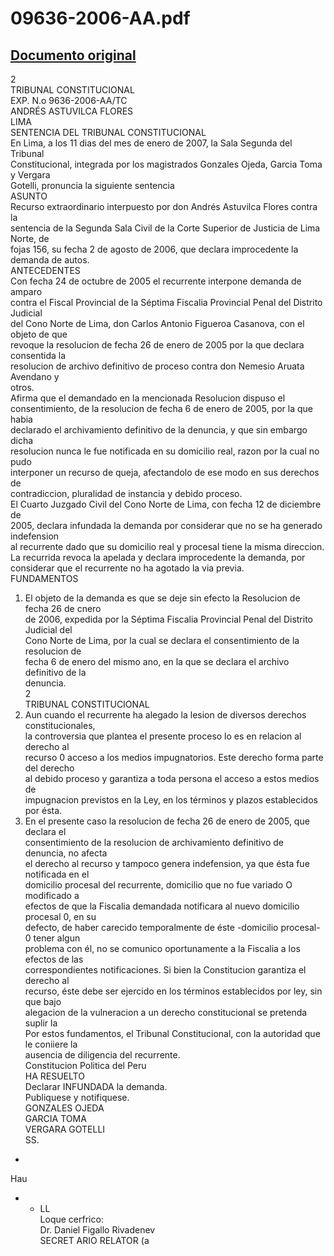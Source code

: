 
09636-2006-AA.pdf
=================
  
[Documento original](https://tc.gob.pe/jurisprudencia/2007/09636-2006-AA.pdf)  
---  
2  
TRIBUNAL CONSTITUCIONAL  
EXP. N.o 9636-2006-AA/TC  
ANDRÉS ASTUVILCA FLORES  
LIMA  
SENTENCIA DEL TRIBUNAL CONSTITUCIONAL  
En Lima, a los 11 dias del mes de enero de 2007, la Sala Segunda del Tribunal  
Constitucional, integrada por los magistrados Gonzales Ojeda, Garcia Toma y Vergara  
Gotelli, pronuncia la siguiente sentencia  
ASUNTO  
Recurso extraordinario interpuesto por don Andrés Astuvilca Flores contra la  
sentencia de la Segunda Sala Civil de la Corte Superior de Justicia de Lima Norte, de  
fojas 156, su fecha 2 de agosto de 2006, que declara improcedente la demanda de autos.  
ANTECEDENTES  
Con fecha 24 de octubre de 2005 el recurrente interpone demanda de amparo  
contra el Fiscal Provincial de la Séptima Fiscalia Provincial Penal del Distrito Judicial  
del Cono Norte de Lima, don Carlos Antonio Figueroa Casanova, con el objeto de que  
revoque la resolucion de fecha 26 de enero de 2005 por la que declara consentida la  
resolucion de archivo definitivo de proceso contra don Nemesio Aruata Avendano y  
otros.  
Afirma que el demandado en la mencionada Resolucion dispuso el  
consentimiento, de la resolucion de fecha 6 de enero de 2005, por la que habia  
declarado el archivamiento definitivo de la denuncia, y que sin embargo dicha  
resolucion nunca le fue notificada en su domicilio real, razon por la cual no pudo  
interponer un recurso de queja, afectandolo de ese modo en sus derechos de  
contradiccion, pluralidad de instancia y debido proceso.  
El Cuarto Juzgado Civil del Cono Norte de Lima, con fecha 12 de diciembre de  
2005, declara infundada la demanda por considerar que no se ha generado indefension  
al recurrente dado que su domicilio real y procesal tiene la misma direccion.  
La recurrida revoca la apelada y declara improcedente la demanda, por  
considerar que el recurrente no ha agotado la via previa.  
FUNDAMENTOS  
1. El objeto de la demanda es que se deje sin efecto la Resolucion de fecha 26 de cnero  
de 2006, expedida por la Séptima Fiscalia Provincial Penal del Distrito Judicial del  
Cono Norte de Lima, por la cual se declara el consentimiento de la resolucion de  
fecha 6 de enero del mismo ano, en la que se declara el archivo definitivo de la  
denuncia.  
2  
TRIBUNAL CONSTITUCIONAL  
2. Aun cuando el recurrente ha alegado la lesion de diversos derechos constitucionales,  
la controversia que plantea el presente proceso lo es en relacion al derecho al  
recurso 0 acceso a los medios impugnatorios. Este derecho forma parte del derecho  
al debido proceso y garantiza a toda persona el acceso a estos medios de  
impugnacion previstos en la Ley, en los términos y plazos establecidos por ésta.  
3. En el presente caso la resolucion de fecha 26 de enero de 2005, que declara el  
consentimiento de la resolucion de archivamiento definitivo de denuncia, no afecta  
el derecho al recurso y tampoco genera indefension, ya que ésta fue notificada en el  
domicilio procesal del recurrente, domicilio que no fue variado O modificado a  
efectos de que la Fiscalia demandada notificara al nuevo domicilio procesal 0, en su  
defecto, de haber carecido temporalmente de éste -domicilio procesal- 0 tener algun  
problema con él, no se comunico oportunamente a la Fiscalia a los efectos de las  
correspondientes notificaciones. Si bien la Constitucion garantiza el derecho al  
recurso, éste debe ser ejercido en los términos establecidos por ley, sin que bajo  
alegacion de la vulneracion a un derecho constitucional se pretenda suplir la  
Por estos fundamentos, el Tribunal Constitucional, con la autoridad que le coniiere la  
ausencia de diligencia del recurrente.  
Constitucion Politica del Peru  
HA RESUELTO  
Declarar INFUNDADA la demanda.  
Publiquese y notifiquese.  
GONZALES OJEDA  
GARCIA TOMA  
VERGARA GOTELLI  
SS.  
-  
Hau  
- - LL  
Loque cerfrico:  
Dr. Daniel Figallo Rivadenev  
SECRET ARIO RELATOR (a